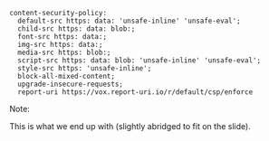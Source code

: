 
```
content-security-policy:
  default-src https: data: 'unsafe-inline' 'unsafe-eval';
  child-src https: data: blob:;
  font-src https: data:;
  img-src https: data:;
  media-src https: blob:;
  script-src https: data: blob: 'unsafe-inline' 'unsafe-eval';
  style-src https: 'unsafe-inline';
  block-all-mixed-content;
  upgrade-insecure-requests;
  report-uri https://vox.report-uri.io/r/default/csp/enforce
```

Note:

This is what we end up with (slightly abridged to fit on the slide).

